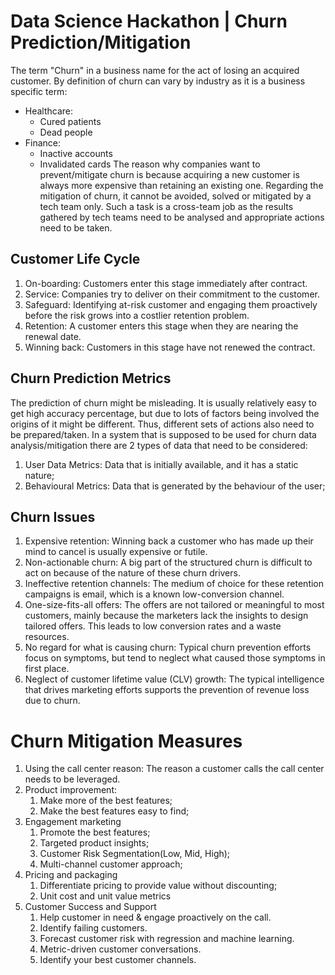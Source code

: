 # Data Science Hackathon | Churn Prediction/Mitigation

The term "Churn" in a business name for the act of losing an acquired customer. By definition of churn can vary by industry as it is a business specific term:
- Healthcare:
    - Cured patients
    - Dead people
- Finance:
    - Inactive accounts
    - Invalidated cards
The reason why companies want to prevent/mitigate churn is because acquiring a new customer is always more expensive than retaining an existing one. Regarding the mitigation of churn, it cannot be avoided, solved or mitigated by a tech team only. Such a task is a cross-team job as the results gathered by tech teams need to be analysed and appropriate actions need to be taken.


## Customer Life Cycle
1. On-boarding: Customers enter this stage immediately after contract.
2. Service: Companies try to deliver on their commitment to the customer.
3. Safeguard: Identifying at-risk customer and engaging them proactively before the risk grows into a costlier retention problem.
4. Retention: A customer enters this stage when they are nearing the renewal date.
5. Winning back: Customers in this stage have not renewed the contract.

## Churn Prediction Metrics
The prediction of churn might be misleading. It is usually relatively easy to get high accuracy percentage, but due to lots of factors being involved the origins of it might be different. Thus, different sets of actions also need to be prepared/taken. In a system that is supposed to be used for churn data analysis/mitigation there are 2 types of data that need to be considered:
1. User Data Metrics: Data that is initially available, and it has a static nature;
2. Behavioural Metrics: Data that is generated by the behaviour of the user; 

## Churn Issues
1. Expensive retention: Winning back a customer who has made up their mind to cancel is usually expensive or futile.
2. Non-actionable churn: A big part of the structured churn is difficult to act on because of the nature of these churn drivers.
3. Ineffective retention channels: The medium of choice for these retention campaigns is email, which is a known low-conversion channel.
4. One-size-fits-all offers: The offers are not tailored or meaningful to most customers, mainly because the marketers lack the insights to design tailored offers. This leads to low conversion rates and a waste resources.
5. No regard for what is causing churn: Typical churn prevention efforts focus on symptoms, but tend to neglect what caused those symptoms in first place.
6. Neglect of customer lifetime value (CLV) growth: The typical intelligence that drives marketing efforts supports the prevention of revenue loss due to churn.

# Churn Mitigation Measures
1. Using the call center reason: The reason a customer calls the call center needs to be leveraged.
2. Product improvement:
    1. Make more of the best features;
    2. Make the best features easy to find;
3. Engagement marketing
    1. Promote the best features;
    2. Targeted product insights;
    3. Customer Risk Segmentation(Low, Mid, High);
    4. Multi-channel customer approach;
4. Pricing and packaging
    1. Differentiate pricing to provide value without discounting;
    2. Unit cost and unit value metrics
5. Customer Success and Support
    1. Help customer in need & engage proactively on the call.
    2. Identify failing customers.
    3. Forecast customer risk with regression and machine learning.
    4. Metric-driven customer conversations.
    5. Identify your best customer channels.